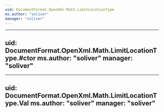 ```yaml
---
uid: DocumentFormat.OpenXml.Math.LimitLocationType
ms.author: "soliver"
manager: "soliver"
---
```


---
uid: DocumentFormat.OpenXml.Math.LimitLocationType.#ctor
ms.author: "soliver"
manager: "soliver"
---

---
uid: DocumentFormat.OpenXml.Math.LimitLocationType.Val
ms.author: "soliver"
manager: "soliver"
---
